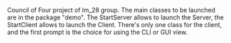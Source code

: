 Council of Four project of lm_28 group.
The main classes to be launched are in the package "demo".
The StartServer allows to launch the Server, the StartClient allows to launch the Client.
There's only one class for the client, and the first prompt is the choice for using the CLI or GUI view.